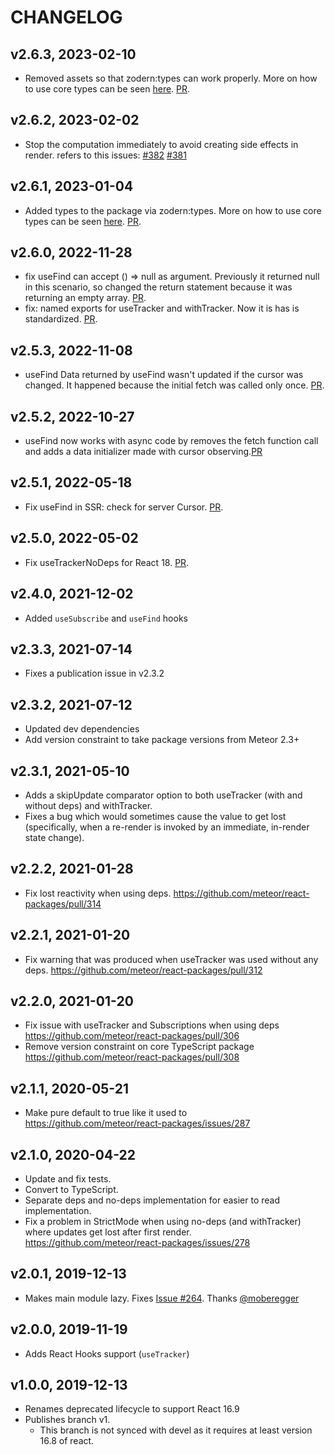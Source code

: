 # CHANGELOG

## v2.6.3, 2023-02-10
*  Removed assets so that zodern:types can work properly. More on how to use core types can be seen [here](https://docs.meteor.com/using-core-types.html). [PR](https://github.com/meteor/react-packages/pull/377).

## v2.6.2, 2023-02-02

* Stop the computation immediately to avoid creating side effects in render. refers to this issues:
  [#382](https://github.com/meteor/react-packages/issues/382)
  [#381](https://github.com/meteor/react-packages/issues/381)

## v2.6.1, 2023-01-04
*  Added types to the package via zodern:types. More on how to use core types can be seen [here](https://docs.meteor.com/using-core-types.html). [PR](https://github.com/meteor/react-packages/pull/377).


## v2.6.0, 2022-11-28
*  fix useFind can accept () => null as argument. Previously it returned null in this scenario, so  changed the return statement because it was returning an empty array. [PR](https://github.com/meteor/react-packages/pull/374).
* fix: named exports for useTracker and withTracker. Now it is has is standardized. [PR](https://github.com/meteor/react-packages/pull/376).


## v2.5.3, 2022-11-08
* useFind Data returned by useFind wasn't updated if the cursor was changed. It happened because the initial fetch was called only once. [PR](https://github.com/meteor/react-packages/pull/370).

## v2.5.2, 2022-10-27
* useFind  now works with async code by removes the fetch function call and adds a data initializer made with cursor observing.[PR](https://github.com/meteor/react-packages/pull/366)

## v2.5.1, 2022-05-18
* Fix useFind in SSR: check for server Cursor. [PR](https://github.com/meteor/react-packages/pull/350).

## v2.5.0, 2022-05-02
* Fix useTrackerNoDeps for React 18. [PR](https://github.com/meteor/react-packages/pull/359).

## v2.4.0, 2021-12-02
* Added `useSubscribe` and `useFind` hooks

## v2.3.3, 2021-07-14
* Fixes a publication issue in v2.3.2

## v2.3.2, 2021-07-12
* Updated dev dependencies
* Add version constraint to take package versions from Meteor 2.3+

## v2.3.1, 2021-05-10
* Adds a skipUpdate comparator option to both useTracker (with and without deps) and withTracker.
* Fixes a bug which would sometimes cause the value to get lost (specifically, when a re-render is invoked by an immediate, in-render state change).

## v2.2.2, 2021-01-28
* Fix lost reactivity when using deps. https://github.com/meteor/react-packages/pull/314

## v2.2.1, 2021-01-20
* Fix warning that was produced when useTracker was used without any deps. https://github.com/meteor/react-packages/pull/312

## v2.2.0, 2021-01-20
* Fix issue with useTracker and Subscriptions when using deps https://github.com/meteor/react-packages/pull/306
* Remove version constraint on core TypeScript package https://github.com/meteor/react-packages/pull/308

## v2.1.1, 2020-05-21
* Make pure default to true like it used to https://github.com/meteor/react-packages/issues/287

## v2.1.0, 2020-04-22
* Update and fix tests.
* Convert to TypeScript.
* Separate deps and no-deps implementation for easier to read implementation.
* Fix a problem in StrictMode when using no-deps (and withTracker) where
  updates get lost after first render.
  https://github.com/meteor/react-packages/issues/278

## v2.0.1, 2019-12-13

* Makes main module lazy. Fixes [Issue #264](https://github.com/meteor/react-packages/issues/264). Thanks [@moberegger](https://github.com/moberegger)

## v2.0.0, 2019-11-19

* Adds React Hooks support (`useTracker`)

## v1.0.0, 2019-12-13

* Renames deprecated lifecycle to support React 16.9
* Publishes branch v1.
  - This branch is not synced with devel as it requires at least version 16.8 of react.
